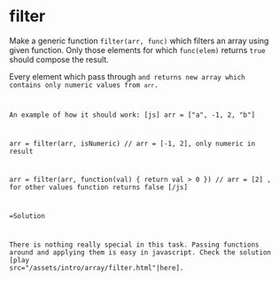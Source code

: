 
# filter 

Make a generic function `filter(arr, func)` which filters an array using given function. 
Only those elements for which `func(elem)` returns `true` should compose the result.


Every element which pass through <code>and returns new array which contains only numeric values from <code>arr</code>.

An example of how it should work:
[js]
arr = ["a", -1, 2, "b"]

arr = filter(arr, isNumeric)
// arr = [-1, 2], only numeric in result

arr = filter(arr, function(val) { return val > 0 })
// arr = [2] , for other values function returns false
[/js]

=Solution

There is nothing really special in this task. Passing functions around and applying them is easy in javascript. Check the solution [play src="/assets/intro/array/filter.html"|here].


